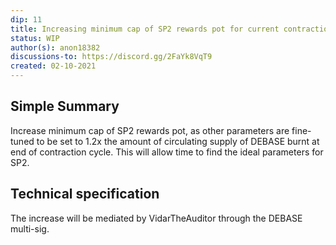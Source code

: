 ```yaml
---
dip: 11
title: Increasing minimum cap of SP2 rewards pot for current contraction cycle
status: WIP
author(s): anon18382
discussions-to: https://discord.gg/2FaYk8VqT9
created: 02-10-2021
---
```

## Simple Summary
Increase minimum cap of SP2 rewards pot, as other parameters are fine-tuned to be set to 1.2x the amount of circulating supply of DEBASE burnt at end of contraction cycle. 
This will allow time to find the ideal parameters for SP2.

## Technical specification
The increase will be mediated by VidarTheAuditor through the DEBASE multi-sig.
